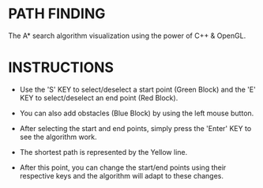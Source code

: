 # PATH FINDING

The A* search algorithm visualization using the power of C++ & OpenGL.

# INSTRUCTIONS

* Use the 'S' KEY to select/deselect a start point (Green Block) and the 'E' KEY to select/deselect an end point (Red Block).

* You can also add obstacles (Blue Block) by using the left mouse button.

* After selecting the start and end points, simply press the 'Enter' KEY to see the algorithm work.

* The shortest path is represented by the Yellow line.

* After this point, you can change the start/end points using their respective keys and the algorithm will adapt to these changes.


